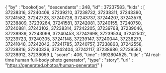 {
  "by" : "bookofjoe",
  "descendants" : 248,
  "id" : 37237583,
  "kids" : [ 37238316, 37240409, 37239210, 37238732, 37238311, 37243390, 37241582, 37242723, 37240728, 37243737, 37244207, 37243579, 37238809, 37239264, 37241581, 37242081, 37240155, 37240750, 37240881, 37243102, 37238314, 37242205, 37239768, 37239046, 37238939, 37243099, 37240453, 37242698, 37239534, 37242502, 37239723, 37240305, 37241148, 37239147, 37240044, 37238279, 37241048, 37242042, 37241785, 37240757, 37238863, 37242558, 37238816, 37240336, 37242404, 37242117, 37238686, 37239583, 37238912, 37238059 ],
  "score" : 406,
  "time" : 1692804525,
  "title" : "AI real-time human full-body photo generator",
  "type" : "story",
  "url" : "https://generated.photos/human-generator/"
}
